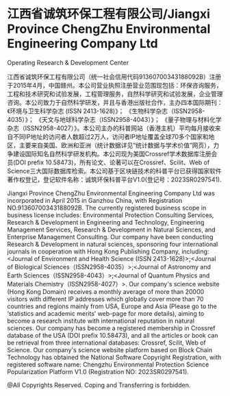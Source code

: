 # 江西省诚筑环保工程有限公司/Jiangxi Province ChengZhu Environmental Engineering Company Ltd 
Operating Research &amp; Development Center

江西省诚筑环保工程有限公司（统一社会信用代码91360700343188092B）注册于2015年4月，中国赣州。本公司营业执照注册营业范围现包括：环保咨询服务，工程和技术研究和试验发展，工程管理服务，自然科学研究和试验发展，企业管理咨询。本公司致力于自然科学研发，并且与香港出版社合作，主办四本国际期刊：《环境与卫生科学杂志 (ISSN 2413-1628)》； 《生物科学杂志（ISSN2958-4035）》； 《天文与地球科学杂志（ISSN2958-4043）》； 《量子物理与材料化学杂志（ISSN2958-4027）》。本公司主办的科普网站（香港主机）平均每月接收来自不同IP地址的访问者人数超过2万人，访问者IP地址覆盖全球70多个国家和地区，主要来自美国、欧洲和亚洲（统计数据详见“统计数据与学术价值”网页），力争建设国际知名自然科学研发机构。本公司现为美国Crossref学术数据库注册会员(DOI prefix 10.58473)，所有论文、论著可以在Crossref、Scilit、Web of Science三大国际数据库检索。本公司基于区块链技术的科普平台已获得国家软件著作权登记，登记软件名称：诚筑环保科普平台V1.0(登记号：2023SR0297541).

Jiangxi Province ChengZhu Environmental Engineering Company Ltd was incorporated in April 2015 in Ganzhou China, with Registration NO.91360700343188092B. The currently registered business scope in business license includes: Environmental Protection Consulting Services, Research & Development in Engineering and Technology, Engineering Management Services, Research & Development in Natural Sciences, and Enterprise Management Consulting. Our company have been conducting Research & Development in natural sciences, sponsoring four international journals in cooperation with Hong Kong Publishing Company, including: <Journal of Environment and Health Science (ISSN 2413-1628)>;<Journal of Biological Sciences（ISSN2958-4035）>;<Journal of Astronomy and Earth Sciences（ISSN2958-4043）>;<Journal of Quantum Physics and Materials Chemistry（ISSN2958-4027）>. Our company's science website (Hong Kong Domain) receives a monthly average of more than 20000 visitors with different IP addresses which globally cover more than 70 countries and regions mainly from USA, Europe and Asia (Please go to the ‘statistics and academic merits’ web-page for more details), aiming to become a research institute with international reputation in natural sciences. Our company has become a registered membership in Crossref database of the USA (DOI prefix 10.58473), and all the articles or book can be retrieval from three international databases: Crossref, Scilit, Web of Science. Our company's science website platform based on Block Chain Technology has obtained the National Software Copyright Registration, with registered software name: Chengzhu Environmental Protection Science Popularization Platform V1.0 (Registration NO: 2023SR0297541).


@All Copyrights Reserved. Coping and Transferring is forbidden. 

